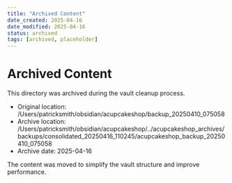 ```yaml
---
title: "Archived Content"
date_created: 2025-04-16
date_modified: 2025-04-16
status: archived
tags: [archived, placeholder]
---
```


# Archived Content

This directory was archived during the vault cleanup process.

- Original location: /Users/patricksmith/obsidian/acupcakeshop/backup_20250410_075058
- Archive location: /Users/patricksmith/obsidian/acupcakeshop/../acupcakeshop_archives/backups/consolidated_20250416_110245/acupcakeshop_backup_20250410_075058
- Archive date: 2025-04-16

The content was moved to simplify the vault structure and improve performance.
